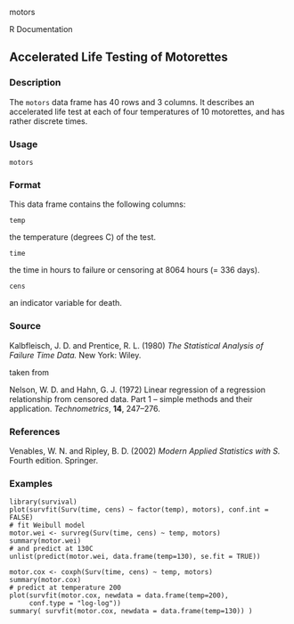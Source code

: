 motors

R Documentation

##  Accelerated Life Testing of Motorettes

### Description

The `motors` data frame has 40 rows and 3 columns. It describes an accelerated
life test at each of four temperatures of 10 motorettes, and has rather
discrete times.

### Usage

    
    motors

### Format

This data frame contains the following columns:

`temp`

the temperature (degrees C) of the test.

`time`

the time in hours to failure or censoring at 8064 hours (= 336 days).

`cens`

an indicator variable for death.

### Source

Kalbfleisch, J. D. and Prentice, R. L. (1980) _The Statistical Analysis of
Failure Time Data._ New York: Wiley.

taken from

Nelson, W. D. and Hahn, G. J. (1972) Linear regression of a regression
relationship from censored data. Part 1 – simple methods and their
application. _Technometrics_, **14**, 247–276.

### References

Venables, W. N. and Ripley, B. D. (2002) _Modern Applied Statistics with S._
Fourth edition. Springer.

### Examples

    
    library(survival)
    plot(survfit(Surv(time, cens) ~ factor(temp), motors), conf.int = FALSE)
    # fit Weibull model
    motor.wei <- survreg(Surv(time, cens) ~ temp, motors)
    summary(motor.wei)
    # and predict at 130C
    unlist(predict(motor.wei, data.frame(temp=130), se.fit = TRUE))
    
    motor.cox <- coxph(Surv(time, cens) ~ temp, motors)
    summary(motor.cox)
    # predict at temperature 200
    plot(survfit(motor.cox, newdata = data.frame(temp=200),
         conf.type = "log-log"))
    summary( survfit(motor.cox, newdata = data.frame(temp=130)) )

